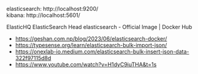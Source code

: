elasticsearch: http://localhost:9200/ \
kibana: http://localhost:5601/

ElasticHQ
ElasticSearch Head
elasticsearch - Official Image | Docker Hub

- https://geshan.com.np/blog/2023/06/elasticsearch-docker/
- https://typesense.org/learn/elasticsearch-bulk-import-json/
- https://onexlab-io.medium.com/elasticsearch-bulk-insert-json-data-322f97115d8d
- https://www.youtube.com/watch?v=H1dyC9iuTHA&t=1s
